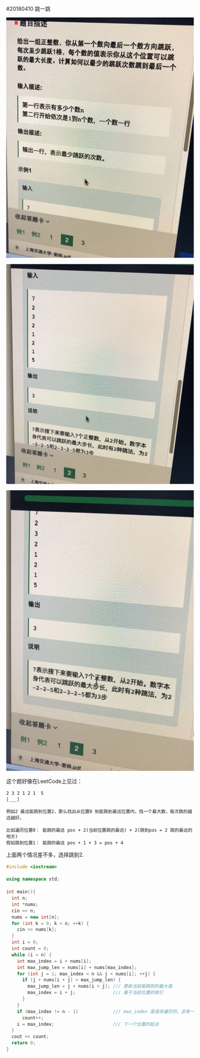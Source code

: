 #20180410 跳一跳

![](./20180410华为跳一跳_01.jpeg)

![](./20180410华为跳一跳_02.jpeg)

![](./20180410华为跳一跳_03.jpeg)

这个题好像在LeetCode上见过：

```
2 3 2 1 2 1  5
|___|

例如2 最远能跳到位置2，那么找出从位置0 到能跳到最远位置内，找一个最大数，每次跳的越远越好。

比如遍历位置0： 能跳的最远 pos + 2(当前位置跳的最远) + 2(跳到pos = 2 跳的最远的地方)
假如跳到位置1： 能跳的最远 pos + 1 + 3 = pos + 4
```

上面两个情况差不多，选择跳到2.

```cpp
#include <iostream>

using namespace std;

int main(){
  int n;
  int *nums;
  cin >> n;
  nums = new int[n];
  for (int k = 0; k < n; ++k) {
    cin >> nums[k];
  }
  int i = 0;
  int count = 0;
  while (i < n) {
    int max_index = i + nums[i];
    int max_jump_len = nums[i] + nums[max_index];
    for (int j = 1; max_index < n && j < nums[i]; ++j) {
      if (j + nums[i + j] > max_jump_len) {
        max_jump_len = j + nums[i + j]; /// 更新当前能跳到的最大值
        max_index = i + j;				/// 基于当前位置的索引
      }
    }
    if (max_index != n - 1)				/// max_index 是连续遍历的，总有一个会遍历到最后的n-1
      count++;							
    i = max_index; 						/// 下一个位置的起点
  }
  cout << count;
  return 0;
}
```

